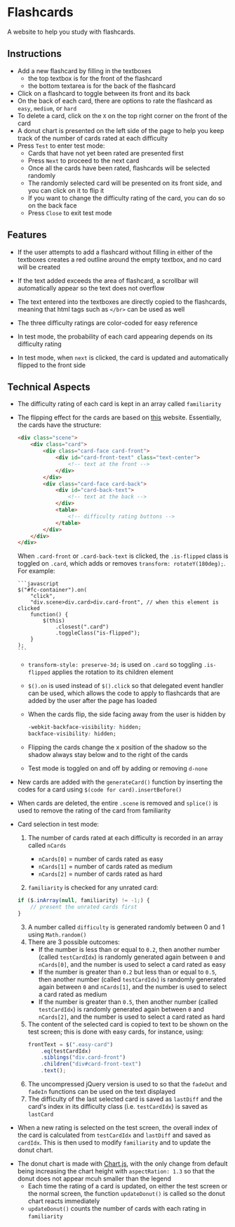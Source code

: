 # Flashcards

A website to help you study with flashcards.

## Instructions

-   Add a new flashcard by filling in the textboxes
    -   the top textbox is for the front of the flashcard
    -   the bottom textarea is for the back of the flashcard
-   Click on a flashcard to toggle between its front and its back
-   On the back of each card, there are options to rate the flashcard as `easy`, `medium`, or `hard`
-   To delete a card, click on the `X` on the top right corner on the front of the card
-   A donut chart is presented on the left side of the page to help you keep track of the number of cards rated at each difficulty
-   Press `Test` to enter test mode:
    -   Cards that have not yet been rated are presented first
    -   Press `Next` to proceed to the next card
    -   Once all the cards have been rated, flashcards will be selected randomly
    -   The randomly selected card will be presented on its front side, and you can click on it to flip it
    -   If you want to change the difficulty rating of the card, you can do so on the back face
    -   Press `Close` to exit test mode

## Features

-   If the user attempts to add a flashcard without filling in either of the textboxes creates a red outline around the empty textbox, and no card will be created

-   If the text added exceeds the area of flashcard, a scrollbar will automatically appear so the text does not overflow

-   The text entered into the textboxes are directly copied to the flashcards, meaning that html tags such as `</br>` can be used as well

-   The three difficulty ratings are color-coded for easy reference

-   In test mode, the probability of each card appearing depends on its difficulty rating

-   In test mode, when `next` is clicked, the card is updated and automatically flipped to the front side

## Technical Aspects

-   The difficulty rating of each card is kept in an array called `familiarity`

-   The flipping effect for the cards are based on [this](https://3dtransforms.desandro.com/card-flip) website. Essentially, the cards have the structure:

    ```html
    <div class="scene">
        <div class="card">
            <div class="card-face card-front">
                <div id="card-front-text" class="text-center">
                    <!-- text at the front -->
                </div>
            </div>
            <div class="card-face card-back">
                <div id="card-back-text">
                    <!-- text at the back -->
                </div>
                <table>
                    <!-- difficulty rating buttons -->
                </table>
            </div>
        </div>
    </div>
    ```

    When `.card-front` or `.card-back-text` is clicked, the `.is-flipped` class is toggled on `.card`, which adds or removes `transform: rotateY(180deg);`. For example:

        ```javascript
        $("#fc-container").on(
            "click",
            "div.scene>div.card>div.card-front", // when this element is clicked
            function() {
                $(this)
                    .closest(".card")
                    .toggleClass("is-flipped");
            }
        );
        ```

    -   `transform-style: preserve-3d;` is used on `.card` so toggling `.is-flipped` applies the rotation to its children element

    -   `$().on` is used instead of `$().click` so that delegated event handler can be used, which allows the code to apply to flashcards that are added by the user after the page has loaded
    -   When the cards flip, the side facing away from the user is hidden by

        ```css
        -webkit-backface-visibility: hidden;
        backface-visibility: hidden;
        ```

    -   Flipping the cards change the x position of the shadow so the shadow always stay below and to the right of the cards

    -   Test mode is toggled on and off by adding or removing `d-none`

-   New cards are added with the `generateCard()` function by inserting the codes for a card using `$(code for card).insertBefore()`

-   When cards are deleted, the entire `.scene` is removed and `splice()` is used to remove the rating of the card from familiarity

-   Card selection in test mode:

    1. The number of cards rated at each difficulty is recorded in an array called `nCards`

        - `nCards[0]` = number of cards rated as easy
        - `nCards[1]` = number of cards rated as medium
        - `nCards[2]` = number of cards rated as hard

    2. `familiarity` is checked for any unrated card:

    ```javascript
    if ($.inArray(null, familiarity) != -1;) {
        // present the unrated cards first
    }
    ```

    3. A number called `difficulty` is generated randomly between 0 and 1 using `Math.random()`
    4. There are 3 possible outcomes:
        - If the number is less than or equal to `0.2`, then another number (called `testCardIdx`) is randomly generated again between `0` and `nCards[0]`, and the number is used to select a card rated as easy
        - If the number is greater than `0.2` but less than or equal to `0.5`, then another number (called `testCardIdx`) is randomly generated again between `0` and `nCards[1]`, and the number is used to select a card rated as medium
        - If the number is greater than `0.5`, then another number (called `testCardIdx`) is randomly generated again between `0` and `nCards[2]`, and the number is used to select a card rated as hard
    5. The content of the selected card is copied to text to be shown on the test screen; this is done with easy cards, for instance, using:
        ```javascript
        frontText = $(".easy-card")
            .eq(testCardIdx)
            .siblings("div.card-front")
            .children("div#card-front-text")
            .text();
        ```
    6. The uncompressed jQuery version is used to so that the `fadeOut` and `fadeIn` functions can be used on the text displayed
    7. The difficulty of the last selected card is saved as `lastDiff` and the card's index in its difficulty class (i.e. `testCardIdx`) is saved as `lastCard`

-   When a new rating is selected on the test screen, the overall index of the card is calculated from `testCardIdx` and `lastDiff` and saved as `cardIdx`. This is then used to modify `familiarity` and to update the donut chart.

*   The donut chart is made with [Chart.js](https://www.chartjs.org/), with the only change from default being increasing the chart height with `aspectRation: 1.3` so that the donut does not appear mcuh smaller than the legend
    -   Each time the rating of a card is updated, on either the test screen or the normal screen, the function `updateDonut()` is called so the donut chart reacts immediately
    -   `updateDonut()` counts the number of cards with each rating in `familiarity`

